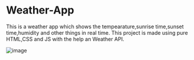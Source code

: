 # Weather-App
This is a weather app which shows the tempearature,sunrise time,sunset time,humidity and other things in real time.
This project is made using pure HTML,CSS and JS with the help an Weather API.


![image](https://user-images.githubusercontent.com/95533401/206008138-c4317cbf-805c-4b5f-b0a7-3347595b8c04.png)
